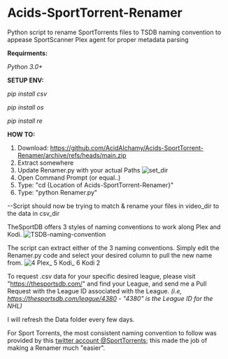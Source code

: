 # Acids-SportTorrent-Renamer
Python script to rename SportTorrents files to TSDB naming convention to appease SportScanner Plex agent for proper metadata parsing

**Requirments:**

_Python 3.0+_


**SETUP ENV:**

_pip install csv_
 
 _pip install os_
 
 _pip install re_

**HOW TO:**
1. Download: https://github.com/AcidAlchamy/Acids-SportTorrent-Renamer/archive/refs/heads/main.zip
2. Extract somewhere
3. Update Renamer.py with your actual Paths
![set_dir](https://github.com/AcidAlchamy/Acids-SportTorrent-Renamer/assets/111721042/4b972359-9d80-4c68-b102-59630348db4a)
3. Open Command Prompt (or equal..)
4. Type: "cd {Location of Acids-SportTorrent-Renamer}"
5. Type: "python Renamer.py"
  
  --Script should now be trying to match & rename your files in video_dir to the data in csv_dir



TheSportDB offers 3 styles of naming conventions to work along Plex and Kodi.
![TSDB-naming-convention](https://github.com/AcidAlchamy/Acids-SportTorrent-Renamer/assets/111721042/3fbff5ed-fbe5-4dda-992a-6f0eca64a34c)

The script can extract either of the 3 naming conventions. 
Simply edit the Renamer.py code and select your desired column to pull the new name from.
![4  Plex_  5  Kodi_  6  Kodi 2](https://github.com/AcidAlchamy/Acids-SportTorrent-Renamer/assets/111721042/979b3945-76a3-4418-9dc1-c8abc52c0ce1)

To request .csv data for your specific desired league, please visit "https://thesportsdb.com/" and find your League, and send me a Pull Request with the League ID associated with the League. 
_(i.e, https://thesportsdb.com/league/4380 - "4380" is the League ID for the NHL)_

I will refresh the Data folder every few days.

For Sport Torrents, the most consistent naming convention to follow was provided by this [twitter account @SportTorrents](https://twitter.com/SportTorrents); this made the job of making a Renamer much "easier". 
